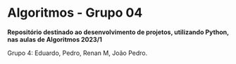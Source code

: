 # Algoritmos - Grupo 04
**Repositório destinado ao desenvolvimento de projetos, utilizando Python, nas aulas de Algoritmos 2023/1**

Grupo 4: Eduardo, Pedro, Renan M, João Pedro.
